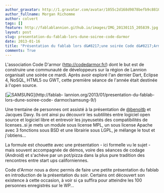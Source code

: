 ```yaml
---
author_gravatar: http://1.gravatar.com/avatar/1055c2d168d9878befb9c8810eda96dc?s=96&d=mm&r=g
author_fullname: Morgan Richomme
author: colvert
tags: []
feature: http://fablablannion.github.io/images/IMG_20130115_205839.jpg
layout: post
slug: presentation-du-fablab-lors-dune-soiree-code-darmor
date: 2013-01-16
title: "Présentation du fablab lors d&#8217;une soirée Code d&#8217;Armor"
comments: True
---
```

L'association Code D'armor (http://codedarmor.fr/) dont le but est de
construire une communauté de développeurs sur la région de Lannion organisait
une soirée ce mardi. Après avoir exploré l'an dernier Dart, Eclipse 4, NoSQL,
HTML5 ou GWT, cette première séance de l'année était destinée à l'open source.

[![SAMSUNG](http://fablablannion.github.io/images/IMG_20130115_205839-300x225.jpg)](http://fablab-
lannion.org/2013/01/presentation-du-fablab-lors-dune-soiree-code-
darmor/samsung-9/)

Une trentaine de personnes ont assisté à la présentation de
[@benoitb](http://fablab-lannion.org/membres/benoitb/) et Jacques Davy. Ils
ont ainsi pu découvrir les subtilités entre logiciel open source et logiciel
libre et entrevoir les joyeusetés des compatibilités de licenses..si je mets
un module sous license MPL, un sous license Apache avec 3 fonctions sous BSD
et une librairie sous LGPL, je mélange le tout et j'obtiens…

La formule est chouette avec une présentation - ici formelle vu le sujet -
mais souvent accompagnée de démos, voire des séances de codage (Android) et
s'achève par un pot/pizza dans la plus pure tradition des rencontres entre
start ups californiennes.

Code d'Armor nous a donc permis de faire une petite présentation du fablab en
introduction de la présentation du soir. Certains ont découvert son existence
à cette occasion, à voir si ça suffira pour atteindre les 100 personnes
enregistrés sur le WP…



